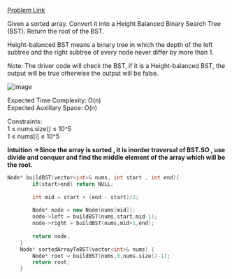 [Problem Link](https://www.geeksforgeeks.org/problems/array-to-bst4443/1)<br>

Given a sorted array. Convert it into a Height Balanced Binary Search Tree (BST). Return the root of the BST.<br>

Height-balanced BST means a binary tree in which the depth of the left subtree and the right subtree of every node never differ by more than 1.<br>

Note: The driver code will check the BST, if it is a Height-balanced BST, the output will be true otherwise the output will be false.<br>

![image](https://github.com/user-attachments/assets/0aa7cc1d-7ed8-4a1b-bbd5-ca33b9555de2)<br>

Expected Time Complexity: O(n)<br>
Expected Auxillary Space: O(n)<br>

Constraints:<br>
1 ≤ nums.size() ≤ 10^5<br>
1 ≤ nums[i] ≤ 10^5<br>


__Intuition ->Since the array is sorted , it is inorder traversal of BST.SO , use divide and conquer and find the middle element of the array which will be the root.__
```C++
Node* buildBST(vector<int>& nums, int start , int end){
        if(start>end) return NULL;
        
        int mid = start + (end - start)/2;
        
        Node* node = new Node(nums[mid]);
        node->left = buildBST(nums,start,mid-1);
        node->right = buildBST(nums,mid+1,end);
        
        return node;
    }
    Node* sortedArrayToBST(vector<int>& nums) {
        Node* root = buildBST(nums,0,nums.size()-1);
        return root;
    }
```
